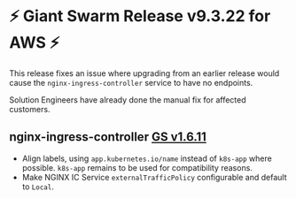 # :zap: Giant Swarm Release v9.3.22 for AWS :zap:

This release fixes an issue where upgrading from an earlier release would cause the `nginx-ingress-controller` service to have no endpoints.

Solution Engineers have already done the manual fix for affected customers.

## nginx-ingress-controller [GS v1.6.11](https://github.com/giantswarm/nginx-ingress-controller-app/releases/tag/v1.6.11)

- Align labels, using `app.kubernetes.io/name` instead of `k8s-app` where possible. `k8s-app` remains to be used for compatibility reasons.
- Make NGINX IC Service `externalTrafficPolicy` configurable and default to `Local`.
